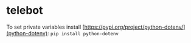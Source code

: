 ﻿# telebot

To set private variables install [https://pypi.org/project/python-dotenv/](python-dotenv):
    `pip install python-dotenv`
